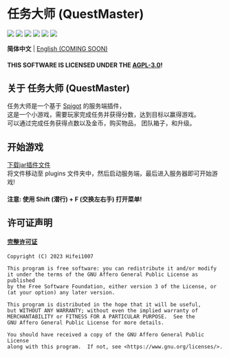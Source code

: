 # 任务大师 (QuestMaster)
![](https://img.shields.io/badge/version-1.3.0pre1-violet)
![](https://img.shields.io/github/commit-activity/m/Hifei1007/QuestMaster)
![](https://img.shields.io/github/last-commit/Hifei1007/QuestMaster)
[![](https://img.shields.io/github/license/Hifei1007/QuestMaster)](https://github.com/Hifei1007/QuestMaster/blob/master/LICENSE)
![](https://img.shields.io/github/forks/Hifei1007/Questmaster)
![](https://img.shields.io/github/stars/Hifei1007/QuestMaster)

__简体中文__ | [English (COMING SOON)](https://github.com/Hifei1007/QuestMaster/blob/master/README.md.en)

#### THIS SOFTWARE IS LICENSED UNDER THE [AGPL-3.0](https://github.com/Hifei1007/QuestMaster/blob/master/LICENSE)!

## 关于 任务大师 (QuestMaster)

任务大师是一个基于 [Spigot](https://www.spigotmc.org) 的服务端插件，<br>
这是一个小游戏，需要玩家完成任务并获得分数，达到目标以赢得游戏。<br>
可以通过完成任务获得点数以及金币，购买物品， 团队箱子，和升级。<br>

## 开始游戏
[下载jar插件文件](https://github.com/Hifei1007/QuestMaster/releases)<br>
将文件移动至 plugins 文件夹中，然后启动服务端，最后进入服务器即可开始游戏!<br>

#### 注意: 使用 Shift (潜行) + F (交换左右手) 打开菜单!

## 许可证声明
#### [完整许可证](https://github.com/Hifei1007/QuestMaster/blob/master/LICENSE)

    Copyright (C) 2023 Hifei1007

    This program is free software: you can redistribute it and/or modify
    it under the terms of the GNU Affero General Public License as published
    by the Free Software Foundation, either version 3 of the License, or
    (at your option) any later version.

    This program is distributed in the hope that it will be useful,
    but WITHOUT ANY WARRANTY; without even the implied warranty of
    MERCHANTABILITY or FITNESS FOR A PARTICULAR PURPOSE.  See the
    GNU Affero General Public License for more details.

    You should have received a copy of the GNU Affero General Public License
    along with this program.  If not, see <https://www.gnu.org/licenses/>.